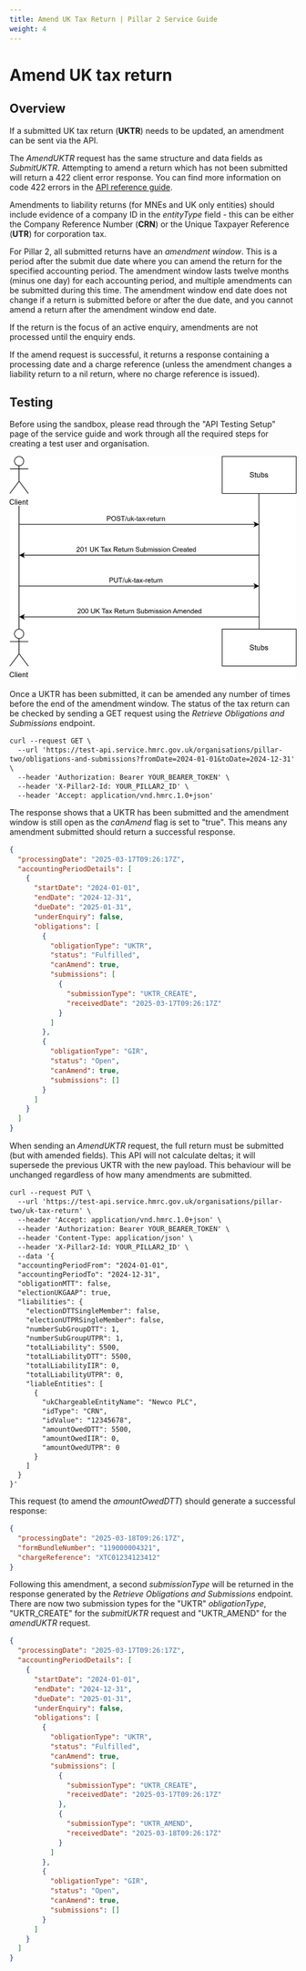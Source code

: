 ```yaml
---
title: Amend UK Tax Return | Pillar 2 Service Guide
weight: 4
---
```


# Amend UK tax return

## Overview
If a submitted UK tax return (**UKTR**) needs to be updated, an amendment can be sent via the API. 

The *AmendUKTR* request has the same structure and data fields as *SubmitUKTR*. Attempting to amend a return which has not been submitted will return a 422 client error response. You can find more information on code 422 errors in the [API reference guide](https://developer.service.hmrc.gov.uk/api-documentation/docs/api/service/pillar2-submission-api/1.0).

Amendments to liability returns (for MNEs and UK only entities) should include evidence of a company ID in the *entityType* field - this can be either the Company Reference Number (**CRN**) or the Unique Taxpayer Reference (**UTR**) for corporation tax.

For Pillar 2, all submitted returns have an *amendment window*. This is a period after the submit due date where you can amend the return for the specified accounting period. The amendment window lasts twelve months (minus one day) for each accounting period, and multiple amendments can be submitted during this time. The amendment window end date does not change if a return is submitted before or after the due date, and you cannot amend a return after the amendment window end date. 

If the return is the focus of an active enquiry, amendments are not processed until the enquiry ends. 

If the amend request is successful, it returns a response containing a processing date and a charge reference (unless the amendment changes a liability return to a nil return, where no charge reference is issued).


## Testing

Before using the sandbox, please read through the "API Testing Setup" page of the service guide and work through all the required steps for creating a test user and organisation. 

<a href="figures/amenduktr-test-sequence.svg" target="blank"><img src="figures/amenduktr-test-sequence.svg" alt="Sequence diagram showing REST calls for testing amend UK Tax Return" style="width:520px;" /></a>

Once a UKTR has been submitted, it can be amended any number of times before the end of the amendment window. The status of the tax return can be checked by sending a GET request using the *Retrieve Obligations and Submissions* endpoint. 

```shell
curl --request GET \
  --url 'https://test-api.service.hmrc.gov.uk/organisations/pillar-two/obligations-and-submissions?fromDate=2024-01-01&toDate=2024-12-31' \
  --header 'Authorization: Bearer YOUR_BEARER_TOKEN' \
  --header 'X-Pillar2-Id: YOUR_PILLAR2_ID' \
  --header 'Accept: application/vnd.hmrc.1.0+json'
```
The response shows that a UKTR has been submitted and the amendment window is still open as the *canAmend* flag is set to "true". This means any amendment submitted should return a successful response.  

```json
{
  "processingDate": "2025-03-17T09:26:17Z",
  "accountingPeriodDetails": [
    {
      "startDate": "2024-01-01",
      "endDate": "2024-12-31",
      "dueDate": "2025-01-31",
      "underEnquiry": false,
      "obligations": [
        {
          "obligationType": "UKTR",
          "status": "Fulfilled",
          "canAmend": true,
          "submissions": [
            {
              "submissionType": "UKTR_CREATE",
              "receivedDate": "2025-03-17T09:26:17Z"
            }
          ]
        },
        {
          "obligationType": "GIR",
          "status": "Open",
          "canAmend": true,
          "submissions": []
        }
      ]
    }
  ]
}
```

When sending an *AmendUKTR* request, the full return must be submitted (but with amended fields). This API will not calculate deltas; it will supersede the previous UKTR with the new payload. This behaviour will be unchanged regardless of how many amendments are submitted.

```shell
curl --request PUT \
  --url 'https://test-api.service.hmrc.gov.uk/organisations/pillar-two/uk-tax-return' \
  --header 'Accept: application/vnd.hmrc.1.0+json' \
  --header 'Authorization: Bearer YOUR_BEARER_TOKEN' \
  --header 'Content-Type: application/json' \
  --header 'X-Pillar2-Id: YOUR_PILLAR2_ID' \
  --data '{
  "accountingPeriodFrom": "2024-01-01",
  "accountingPeriodTo": "2024-12-31",
  "obligationMTT": false,
  "electionUKGAAP": true,
  "liabilities": {
    "electionDTTSingleMember": false,
    "electionUTPRSingleMember": false,
    "numberSubGroupDTT": 1,
    "numberSubGroupUTPR": 1,
    "totalLiability": 5500,
    "totalLiabilityDTT": 5500,
    "totalLiabilityIIR": 0,
    "totalLiabilityUTPR": 0,
    "liableEntities": [
      {
        "ukChargeableEntityName": "Newco PLC",
        "idType": "CRN",
        "idValue": "12345678",
        "amountOwedDTT": 5500,
        "amountOwedIIR": 0,
        "amountOwedUTPR": 0
      }
    ]
  }
}'
```

This request (to amend the *amountOwedDTT*) should generate a successful response:

```json
{
  "processingDate": "2025-03-18T09:26:17Z",
  "formBundleNumber": "119000004321",
  "chargeReference": "XTC01234123412"
}

```

Following this amendment, a second *submissionType* will be returned in the response generated by the *Retrieve Obligations and Submissions* endpoint. There are now two submission types for the "UKTR" *obligationType*, "UKTR_CREATE" for the *submitUKTR* request and "UKTR_AMEND" for the *amendUKTR* request.

```json
{
  "processingDate": "2025-03-17T09:26:17Z",
  "accountingPeriodDetails": [
    {
      "startDate": "2024-01-01",
      "endDate": "2024-12-31",
      "dueDate": "2025-01-31",
      "underEnquiry": false,
      "obligations": [
        {
          "obligationType": "UKTR",
          "status": "Fulfilled",
          "canAmend": true,
          "submissions": [
            {
              "submissionType": "UKTR_CREATE",
              "receivedDate": "2025-03-17T09:26:17Z"
            },
            {
              "submissionType": "UKTR_AMEND",
              "receivedDate": "2025-03-18T09:26:17Z"
            }
          ]
        },
        {
          "obligationType": "GIR",
          "status": "Open",
          "canAmend": true,
          "submissions": []
        }
      ]
    }
  ]
}
```
